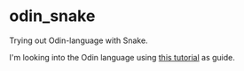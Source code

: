 # odin_snake
Trying out Odin-language with Snake.

I'm looking into the Odin language using [this tutorial](https://github.com/karl-zylinski/snake-tutorial-code/blob/main/step_by_step/step2.odin) as guide.